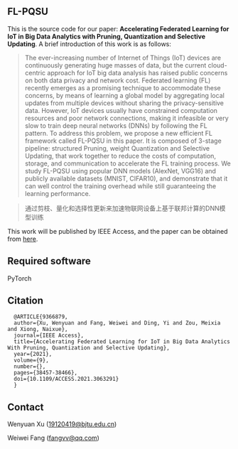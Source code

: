 ## FL-PQSU

This is the source code for our paper: **Accelerating Federated Learning for IoT in Big Data Analytics with Pruning, Quantization and Selective Updating**. A brief introduction of this work is as follows:

> The ever-increasing number of Internet of Things (IoT) devices are continuously generating huge masses of data, but the current cloud-centric approach for IoT big data analysis has raised public
concerns on both data privacy and network cost. Federated learning (FL) recently emerges as a promising technique to accommodate these concerns, by means of learning a global model by aggregating local
updates from multiple devices without sharing the privacy-sensitive data. However, IoT devices usually have constrained computation resources and poor network connections, making it infeasible or very slow
to train deep neural networks (DNNs) by following the FL pattern. To address this problem, we propose a new efficient FL framework called FL-PQSU in this paper. It is composed of 3-stage pipeline: structured
Pruning, weight Quantization and Selective Updating, that work together to reduce the costs of computation, storage, and communication to accelerate the FL training process. We study FL-PQSU using popular DNN
models (AlexNet, VGG16) and publicly available datasets (MNIST, CIFAR10), and demonstrate that it can well control the training overhead while still guaranteeing the learning performance.

> 通过剪枝、量化和选择性更新来加速物联网设备上基于联邦计算的DNN模型训练

This work will be published by IEEE Access, and the paper can be obtained from [here](https://doi.org/10.1109/ACCESS.2021.3063291).

## Required software

PyTorch

## Citation

      @ARTICLE{9366879,
      author={Xu, Wenyuan and Fang, Weiwei and Ding, Yi and Zou, Meixia and Xiong, Naixue},
      journal={IEEE Access}, 
      title={Accelerating Federated Learning for IoT in Big Data Analytics With Pruning, Quantization and Selective Updating}, 
      year={2021},
      volume={9},
      number={},
      pages={38457-38466},
      doi={10.1109/ACCESS.2021.3063291}
	  }

## Contact

Wenyuan Xu (19120419@bjtu.edu.cn)

Weiwei Fang (fangvv@qq.com)

